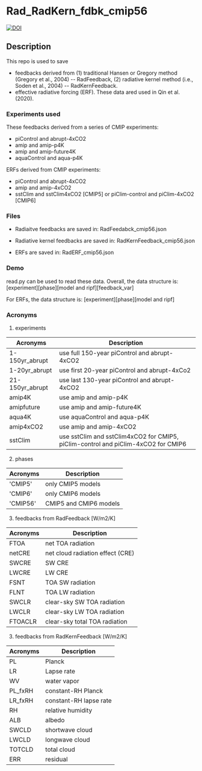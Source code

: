 # Rad_RadKern_fdbk_cmip56

[![DOI](https://zenodo.org/badge/424397920.svg)](https://zenodo.org/badge/latestdoi/424397920)

## Description
This repo is used to save 
- feedbacks derived from (1) traditional Hansen or Gregory method (Gregory et al., 2004) -- RadFeedback, (2) radiative kernel method (i.e., Soden et al., 2004) -- RadKernFeedback. 
- effective radiative forcing (ERF).
These data ared used in Qin et al. (2020).

### Experiments used 
These feedbacks derived from a series of CMIP experiments:
- piControl and abrupt-4xCO2
- amip and amip-p4K
- amip and amip-future4K
- aquaControl and aqua-p4K

ERFs derived from CMIP experiments:
- piControl and abrupt-4xCO2
- amip and amip-4xCO2
- sstClim and sstClim4xCO2 [CMIP5] or piClim-control and piClim-4xCO2 [CMIP6]

### Files 
- Radiaitve feedbacks are saved in: RadFeedabck_cmip56.json

- Radiative kernel feedbacks are saved in: RadKernFeedback_cmip56.json

- ERFs are saved in: RadERF_cmip56.json

### Demo
read.py can be used to read these data. Overall, the data structure is: [experiment][phase][model and ripf][feedback_var]

For ERFs, the data structure is: [experiment][phase][model and ripf]

### Acronyms
1. experiments

| Acronyms      | Description |
| ----------- | ----------- |
|   1-150yr_abrupt    | use full 150-year piControl and abrupt-4xCO2       |
| 1-20yr_abrupt   | use first 20-year piControl and abrupt-4xCo2       |
| 21-150yr_abrupt | use last 130-year piControl and abrupt-4xCO2 |
| amip4K | use amip and amip-p4K | 
| amipfuture | use amip and amip-future4K |
| aqua4K | use aquaControl and aqua-p4K |
| amip4xCO2 | use amip and amip-4xCO2 | 
| sstClim | use sstClim and sstClim4xCO2 for CMIP5, piClim-control and piClim-4xCO2 for CMIP6 | 

2. phases

| Acronyms      | Description |
| ----------- | ----------- |
| 'CMIP5' | only CMIP5 models |
| 'CMIP6' | only CMIP6 models |
| 'CMIP56' | CMIP5 and CMIP6 models |

3. feedbacks from RadFeedback [W/m2/K]
  
| Acronyms      | Description |
| ----------- | ----------- |
| FTOA | net TOA radiation |
| netCRE | net cloud radiation effect (CRE) |
|SWCRE | SW CRE |
| LWCRE | LW CRE |
| FSNT | TOA SW radiation |
| FLNT | TOA LW radiation |
| SWCLR | clear-sky SW TOA radiation |
| LWCLR | clear-sky LW TOA radiation |
| FTOACLR | clear-sky total TOA radiation |


3. feedbacks from RadKernFeedback [W/m2/K]
  
| Acronyms      | Description |
| ----------- | ----------- |
| PL | Planck |
| LR | Lapse rate |
| WV | water vapor |
| PL_fxRH | constant-RH Planck |
| LR_fxRH | constant-RH lapse rate |
| RH | relative humidity |
| ALB | albedo |
| SWCLD | shortwave cloud |
| LWCLD | longwave cloud |
| TOTCLD | total cloud |
| ERR | residual |

